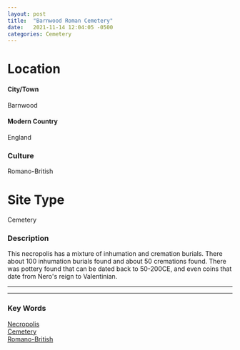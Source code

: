 ```yaml
---
layout: post
title:  "Barnwood Roman Cemetery"
date:   2021-11-14 12:04:05 -0500
categories: Cemetery
---
```

# Location
#### City/Town
Barnwood
#### Modern Country
England
### Culture
Romano-British
# Site Type
Cemetery



### Description
This necropolis has a mixture of inhumation and cremation burials.  There about 100 inhumation burials found and about 50 cremations found. There was pottery found that can be dated back to 50-200CE, and even coins that date from Nero's reign to Valentinian.

---
---
### Key Words
[Necropolis](https://www.britannica.com/topic/necropolis-archaeology)\
[Cemetery](https://www.britannica.com/topic/cemetery)\
[Romano-British](https://www.britannica.com/place/Roman-Britain)
